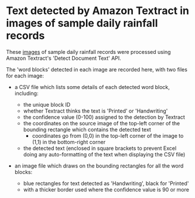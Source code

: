 # Text detected by Amazon Textract in images of sample daily rainfall records

These [images](../RotatedImages) of sample daily rainfall records were processed using Amazon Textract's 'Detect Document Text' API. 

The 'word blocks' detected in each image are recorded here, with two files for each image:

* a CSV file which lists some details of each detected word block, including: 
  * the unique block ID
  * whether Textract thinks the text is 'Printed' or 'Handwriting'
  * the confidence value (0-100) assigned to the detection by Textract
  * the coordinates on the source image of the top-left corner of the bounding rectangle which contains the detected text
    * coordinates go from (0,0) in the top-left corner of the image to (1,1) in the bottom-right corner
  * the detected text (enclosed in square brackets to prevent Excel doing any auto-formatting of the text when displaying the CSV file)
  
* an image file which draws on the bounding rectangles for all the word blocks:
  * blue rectangles for text detected as 'Handwriting', black for 'Printed'
  * with a thicker border used where the confidence value is 90 or more
	
